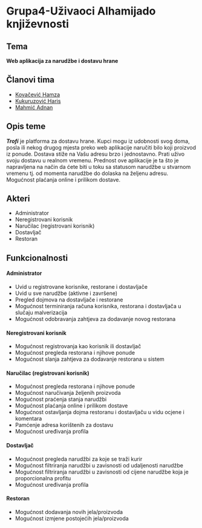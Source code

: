 # Grupa4-Uživaoci Alhamijado književnosti

## Tema
**Web aplikacija za narudžbe i dostavu hrane**

## Članovi tima
- [Kovačević Hamza](https://github.com/hkovacevic2)
- [Kukuruzović Haris](https://github.com/hkukuruzov1)
- [Mahmić Adnan](https://github.com/amahmic3)

## Opis teme
**_Trofí_** je platforma za dostavu hrane. Kupci mogu iz udobnosti svog doma, posla ili nekog drugog mjesta preko web aplikacije naručiti bilo koji proizvod iz ponude. Dostava stiže na Vašu adresu brzo i jednostavno.
Prati uživo svoju dostavu u realnom vremenu.
Prednost ove aplikacije je ta što je napravljena na način da ćete biti u toku sa statusom narudžbe u stvarnom vremenu tj. od momenta narudžbe do dolaska na željenu adresu. Mogućnost plaćanja online i prilikom dostave.

## Akteri
- Administrator
- Neregistrovani korisnik
- Naručilac (registrovani korisnik)
- Dostavljač
- Restoran

## Funkcionalnosti
#### Administrator
- Uvid u registrovane korisnike, restorane i dostavljače
- Uvid u sve narudžbe (aktivne i završene)
- Pregled dojmova na dostavljače i restorane
- Mogućnost terminiranja računa korisnika, restorana i dostavljača u slučaju malverizacija
- Mogućnost odobravanja zahtjeva za dodavanje novog restorana

#### Neregistrovani korisnik
- Mogućnost registrovanja kao korisnik ili dostavljač
- Mogućnost pregleda restorana i njihove ponude
- Mogućnost slanja zahtjeva za dodavanje restorana u sistem

#### Naručilac (registrovani korisnik)
- Mogućnost pregleda restorana i njihove ponude
- Mogućnost naručivanja željenih proizvoda
- Mogućnost praćenja stanja narudžbi
- Mogućnost plaćanja online i prilikom dostave
- Mogućnost ostavljanja dojma restoranu i dostavljaču u vidu ocjene i komentara
- Pamćenje adresa korištenih za dostavu
- Mogućnost uređivanja profila

#### Dostavljač
- Mogućnost pregleda narudžbi za koje se traži kurir
- Mogućnost filtriranja narudžbi u zavisnosti od udaljenosti narudžbe
- Mogućnost filtriranja narudžbi u zavisnosti od cijene narudžbe koja je proporcionalna profitu
- Mogućnost uređivanja profila

#### Restoran
- Mogućnost dodavanja novih jela/proizvoda
- Mogućnost izmjene postojećih jela/proizvoda
